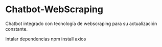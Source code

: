 # Chatbot-WebScraping
Chatbot integrado con tecnología de webscraping para su actualización constante.

Intalar dependencias
npm install axios
